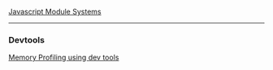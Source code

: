 [Javascript Module Systems](https://developpaper.com/commonjs-amd-umd-and-es6-modularity-this-is-enough/)

---
### Devtools

[Memory Profiling using dev tools](https://www.mattzeunert.com/2017/03/29/v8-object-size.html)
